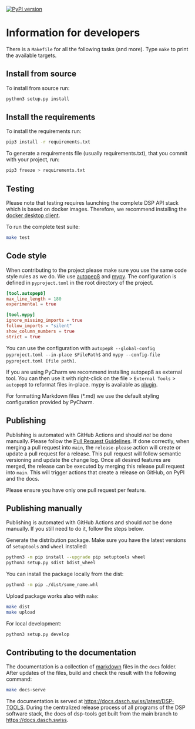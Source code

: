 [![PyPI version](https://badge.fury.io/py/dsp-tools.svg)](https://badge.fury.io/py/dsp-tools)

# Information for developers

There is a `Makefile` for all the following tasks (and more). Type `make` to print the available targets.

## Install from source

To install from source run:

```bash
python3 setup.py install
```

## Install the requirements

To install the requirements run:

```bash
pip3 install -r requirements.txt
```

To generate a requirements file (usually requirements.txt), that you commit with your project, run:

```bash
pip3 freeze > requirements.txt
```

## Testing

Please note that testing requires launching the complete DSP API stack which is based on docker images. Therefore, we
recommend installing the [docker desktop client](https://www.docker.com/products).

To run the complete test suite:

```bash
make test
```

## Code style

When contributing to the project please make sure you use the same code style rules as we do. We use
[autopep8](https://pypi.org/project/autopep8/) and [mypy](https://pypi.org/project/mypy/). The configuration is defined
in `pyproject.toml` in the root directory of the project.

```toml
[tool.autopep8]
max_line_length = 180
experimental = true

[tool.mypy]
ignore_missing_imports = true
follow_imports = "silent"
show_column_numbers = true
strict = true
```

You can use the configuration with `autopep8 --global-config pyproject.toml --in-place $FilePath$`
and `mypy --config-file pyproject.toml
[file path]`.

If you are using PyCharm we recommend installing autopep8 as external tool. You can then use it with right-click on the
file > `External Tools` > `autopep8` to reformat files in-place. mypy is available as
[plugin](https://plugins.jetbrains.com/plugin/11086-mypy).

For formatting Markdown files (*.md) we use the default styling configuration provided by PyCharm.

## Publishing

Publishing is automated with GitHub Actions and should _not_ be done manually. Please follow the
[Pull Request Guidelines](https://docs.dasch.swiss/latest/developers/dsp/contribution/#pull-request-guidelines). If done
correctly, when merging a pull request into `main`, the `release-please` action will create or update a pull request for
a release. This pull request will follow semantic versioning and update the change log. Once all desired features are
merged, the release can be executed by merging this release pull request into `main`. This will trigger actions that
create a release on GitHub, on PyPI and the docs.

Please ensure you have only one pull request per feature.

## Publishing manually

Publishing is automated with GitHub Actions and should _not_ be done manually. If you still need to do it, follow the
steps below.

Generate the distribution package. Make sure you have the latest versions of `setuptools` and `wheel` installed:

```bash
python3 -m pip install --upgrade pip setuptools wheel
python3 setup.py sdist bdist_wheel
```

You can install the package locally from the dist:

```bash
python3 -m pip ./dist/some_name.whl
```

Upload package works also with `make`:

```bash
make dist
make upload
```

For local development:

```bash
python3 setup.py develop
```

## Contributing to the documentation

The documentation is a collection of [markdown](https://en.wikipedia.org/wiki/Markdown) files in the `docs` folder.  
After updates of the files, build and check the result with the following command:

```bash
make docs-serve 
```

The documentation is served at https://docs.dasch.swiss/latest/DSP-TOOLS. During the centralized release process of all
programs of the DSP software stack, the docs of dsp-tools get built from the main branch to https://docs.dasch.swiss.
